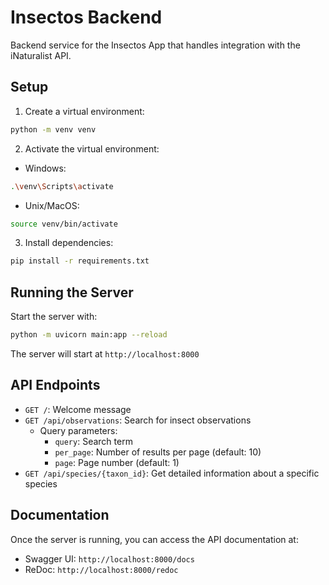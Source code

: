 # Insectos Backend

Backend service for the Insectos App that handles integration with the iNaturalist API.

## Setup

1. Create a virtual environment:
```bash
python -m venv venv
```

2. Activate the virtual environment:
- Windows:
```bash
.\venv\Scripts\activate
```
- Unix/MacOS:
```bash
source venv/bin/activate
```

3. Install dependencies:
```bash
pip install -r requirements.txt
```

## Running the Server

Start the server with:
```bash
python -m uvicorn main:app --reload
```

The server will start at `http://localhost:8000`

## API Endpoints

- `GET /`: Welcome message
- `GET /api/observations`: Search for insect observations
  - Query parameters:
    - `query`: Search term
    - `per_page`: Number of results per page (default: 10)
    - `page`: Page number (default: 1)
- `GET /api/species/{taxon_id}`: Get detailed information about a specific species

## Documentation

Once the server is running, you can access the API documentation at:
- Swagger UI: `http://localhost:8000/docs`
- ReDoc: `http://localhost:8000/redoc`
